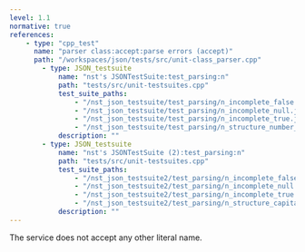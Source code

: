 ```yaml
---
level: 1.1
normative: true
references:
    - type: "cpp_test"
      name: "parser class:accept:parse errors (accept)"
      path: "/workspaces/json/tests/src/unit-class_parser.cpp"
		- type: JSON_testsuite
			name: "nst's JSONTestSuite:test_parsing:n"
			path: "tests/src/unit-testsuites.cpp"
			test_suite_paths:
				- "/nst_json_testsuite/test_parsing/n_incomplete_false.json"
				- "/nst_json_testsuite/test_parsing/n_incomplete_null.json"
				- "/nst_json_testsuite/test_parsing/n_incomplete_true.json"
				- "/nst_json_testsuite/test_parsing/n_structure_number_with_trailing_garbage.json"
			description: ""
		- type: JSON_testsuite
			name: "nst's JSONTestSuite (2):test_parsing:n"
			path: "tests/src/unit-testsuites.cpp"
			test_suite_paths:
				- "/nst_json_testsuite2/test_parsing/n_incomplete_false.json"
				- "/nst_json_testsuite2/test_parsing/n_incomplete_null.json"
				- "/nst_json_testsuite2/test_parsing/n_incomplete_true.json"
				- "/nst_json_testsuite2/test_parsing/n_structure_capitalized_True.json"
			description: ""
---
```


The service does not accept any other literal name.